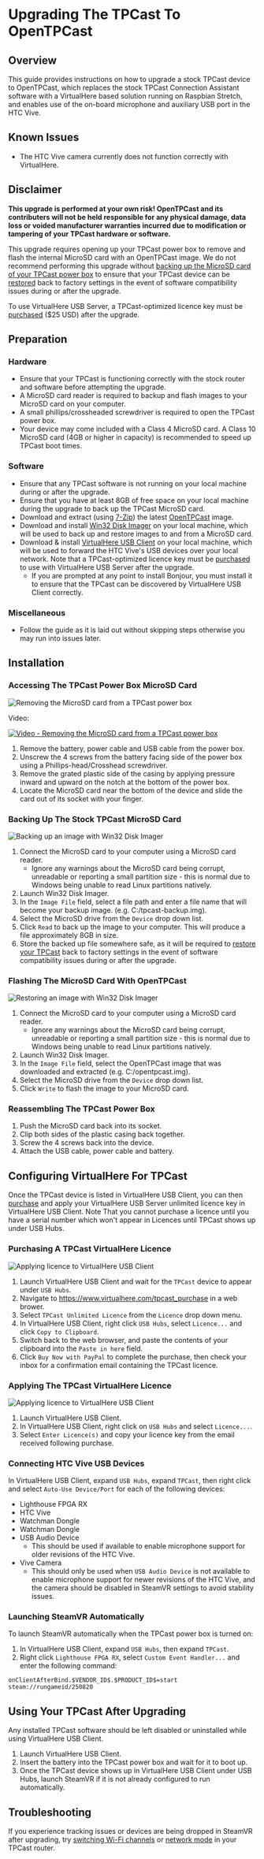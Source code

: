 # Upgrading The TPCast To OpenTPCast

## Overview
This guide provides instructions on how to upgrade a stock TPCast device to OpenTPCast, which replaces the stock TPCast Connection Assistant software with a VirtualHere based solution running on Raspbian Stretch, and enables use of the on-board microphone and auxiliary USB port in the HTC Vive.

## Known Issues
- The HTC Vive camera currently does not function correctly with VirtualHere.

## Disclaimer
**This upgrade is performed at your own risk! OpenTPCast and its contributers will not be held responsible for any physical damage, data loss or voided manufacturer warranties incurred due to modification or tampering of your TPCast hardware or software.**

This upgrade requires opening up your TPCast power box to remove and flash the internal MicroSD card with an OpenTPCast image.  We do not recommend performing this upgrade without [backing up the MicroSD card of your TPCast power box](SDCARD.md) to ensure that your TPCast device can be [restored](SDCARD.md#restoring-an-image-to-a-microsd-card) back to factory settings in the event of software compatibility issues during or after the upgrade.

To use VirtualHere USB Server, a TPCast-optimized licence key must be [purchased](https://www.virtualhere.com/tpcast_purchase) ($25 USD) after the upgrade.

## Preparation
### Hardware
- Ensure that your TPCast is functioning correctly with the stock router and software before attempting the upgrade.
- A MicroSD card reader is required to backup and flash images to your MicroSD card on your computer.
- A small phillips/crossheaded screwdriver is required to open the TPCast power box.
- Your device may come included with a Class 4 MicroSD card.  A Class 10 MicroSD card (4GB or higher in capacity) is recommended to speed up TPCast boot times.

### Software
- Ensure that any TPCast software is not running on your local machine during or after the upgrade.
- Ensure that you have at least 8GB of free space on your local machine during the upgrade to back up the TPCast MicroSD card.
- Download and extract (using [7-Zip](http://www.7-zip.org/)) the latest [OpenTPCast](https://github.com/OpenTPCast/Docs/releases) image.
- Download and install [Win32 Disk Imager](https://sourceforge.net/projects/win32diskimager/) on your local machine, which will be used to back up and restore images to and from a MicroSD card.
- Download & install [VirtualHere USB Client](https://virtualhere.com/usb_client_software) on your local machine, which will be used to forward the HTC Vive's USB devices over your local network.  Note that a TPCast-optimized licence key must be [purchased](https://www.virtualhere.com/tpcast_purchase) to use with VirtualHere USB Server after the upgrade.
  - If you are prompted at any point to install Bonjour, you must install it to ensure that the TPCast can be discovered by VirtualHere USB Client correctly.

### Miscellaneous
- Follow the guide as it is laid out without skipping steps otherwise you may run into issues later.

## Installation
### Accessing The TPCast Power Box MicroSD Card
![Removing the MicroSD card from a TPCast power box](../img/tpcast-sdcard-removal.jpg)

Video:

[![Video - Removing the MicroSD card from a TPCast power box](../img/sdcardremoval-video.jpg)](https://www.youtube.com/watch?v=rosli1DYzLc)

1. Remove the battery, power cable and USB cable from the power box.
1. Unscrew the 4 screws from the battery facing side of the power box using a Phillips-head/Crosshead screwdriver.
1. Remove the grated plastic side of the casing by applying pressure inward and upward on the notch at the bottom of the power box.
1. Locate the MicroSD card near the bottom of the device and slide the card out of its socket with your finger.

### Backing Up The Stock TPCast MicroSD Card
![Backing up an image with Win32 Disk Imager](../img/win32diskimager-backup.jpg)
1. Connect the MicroSD card to your computer using a MicroSD card reader.
    - Ignore any warnings about the MicroSD card being corrupt, unreadable or reporting a small partition size - this is normal due to Windows being unable to read Linux partitions natively.
1. Launch Win32 Disk Imager.
1. In the `Image File` field, select a file path and enter a file name that will become your backup image. (e.g. C:/tpcast-backup.img).
1. Select the MicroSD drive from the `Device` drop down list.
1. Click `Read` to back up the image to your computer.  This will produce a file approximately 8GB in size.
1. Store the backed up file somewhere safe, as it will be required to [restore your TPCast](SDCARD.md#restoring-an-image-to-a-microsd-card) back to factory settings in the event of software compatibility issues during or after the upgrade.

### Flashing The MicroSD Card With OpenTPCast
![Restoring an image with Win32 Disk Imager](../img/win32diskimager-flash.jpg)
1. Connect the MicroSD card to your computer using a MicroSD card reader.
    - Ignore any warnings about the MicroSD card being corrupt, unreadable or reporting a small partition size - this is normal due to Windows being unable to read Linux partitions natively.
1. Launch Win32 Disk Imager.
1. In the `Image File` field, select the OpenTPCast image that was downloaded and extracted (e.g. C:/opentpcast.img).
1. Select the MicroSD drive from the `Device` drop down list.
1. Click `Write` to flash the image to your MicroSD card.

### Reassembling The TPCast Power Box
1. Push the MicroSD card back into its socket.
1. Clip both sides of the plastic casing back together.
1. Screw the 4 screws back into the device.
1. Attach the USB cable, power cable and battery.

## Configuring VirtualHere For TPCast
Once the TPCast device is listed in VirtualHere USB Client, you can then [purchase](https://www.virtualhere.com/tpcast_purchase) and apply your VirtualHere USB Server unlimited licence key in VirtualHere USB Client.  Note That you cannot purchase a licence until you have a serial number which won't appear in Licences until TPCast shows up under USB Hubs.

### Purchasing A TPCast VirtualHere Licence
![Applying licence to VirtualHere USB Client](../img/virtualhere-purchase.jpg)
1. Launch VirtualHere USB Client and wait for the `TPCast` device to appear under `USB Hubs`.
1. Navigate to https://www.virtualhere.com/tpcast_purchase in a web brower.
1. Select `TPCast Unlimited Licence` from the `Licence` drop down menu.
1. In VirtualHere USB Client, right click `USB Hubs`, select `Licence...` and click `Copy to Clipboard`.
1. Switch back to the web browser, and paste the contents of your clipboard into the `Paste in here` field.
1. Click `Buy Now with PayPal` to complete the purchase, then check your inbox for a confirmation email containing the TPCast licence.

### Applying The TPCast VirtualHere Licence
![Applying licence to VirtualHere USB Client](../img/virtualhere-licence.jpg)
1. Launch VirtualHere USB Client.
1. In VirtualHere USB Client, right click on `USB Hubs` and select `Licence...`.
1. Select `Enter Licence(s)` and copy your licence key from the email received following purchase.

### Connecting HTC Vive USB Devices
In VirtualHere USB Client, expand `USB Hubs`, expand `TPCast`, then right click and select `Auto-Use Device/Port` for each of the following devices:
  - Lighthouse FPGA RX
  - HTC Vive
  - Watchman Dongle
  - Watchman Dongle
  - USB Audio Device
      - This should be used if available to enable microphone support for older revisions of the HTC Vive.
  - Vive Camera
      - This should only be used when `USB Audio Device` is not available to enable microphone support for newer revisions of the HTC Vive, and the camera should be disabled in SteamVR settings to avoid stability issues.

### Launching SteamVR Automatically
To launch SteamVR automatically when the TPCast power box is turned on:
1. In VirtualHere USB Client, expand `USB Hubs`, then expand `TPCast`.
1. Right click `Lighthouse FPGA RX`, select `Custom Event Handler...` and enter the following command:

```onClientAfterBind.$VENDOR_ID$.$PRODUCT_ID$=start steam://rungameid/250820```

## Using Your TPCast After Upgrading
Any installed TPCast software should be left disabled or uninstalled while using VirtualHere USB Client.

1. Launch VirtualHere USB Client.
1. Insert the battery into the TPCast power box and wait for it to boot up.
1. Once the TPCast device shows up in VirtualHere USB Client under USB Hubs, launch SteamVR if it is not already configured to run automatically.

## Troubleshooting
If you experience tracking issues or devices are being dropped in SteamVR after upgrading, try [switching Wi-Fi channels](ROUTER.md#switching-to-another-channel-frequency) or [network mode](ROUTER.md#switching-to-another-network-mode) in your TPCast router.
